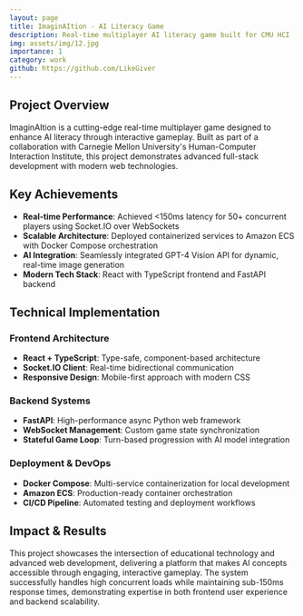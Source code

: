 ```yaml
---
layout: page
title: ImaginAItion - AI Literacy Game
description: Real-time multiplayer AI literacy game built for CMU HCI
img: assets/img/12.jpg
importance: 1
category: work
github: https://github.com/LikeGiver
---
```


## Project Overview

ImaginAItion is a cutting-edge real-time multiplayer game designed to enhance AI literacy through interactive gameplay. Built as part of a collaboration with Carnegie Mellon University's Human-Computer Interaction Institute, this project demonstrates advanced full-stack development with modern web technologies.

## Key Achievements

- **Real-time Performance**: Achieved <150ms latency for 50+ concurrent players using Socket.IO over WebSockets
- **Scalable Architecture**: Deployed containerized services to Amazon ECS with Docker Compose orchestration
- **AI Integration**: Seamlessly integrated GPT-4 Vision API for dynamic, real-time image generation
- **Modern Tech Stack**: React with TypeScript frontend and FastAPI backend

## Technical Implementation

### Frontend Architecture
- **React + TypeScript**: Type-safe, component-based architecture
- **Socket.IO Client**: Real-time bidirectional communication
- **Responsive Design**: Mobile-first approach with modern CSS

### Backend Systems
- **FastAPI**: High-performance async Python web framework
- **WebSocket Management**: Custom game state synchronization
- **Stateful Game Loop**: Turn-based progression with AI model integration

### Deployment & DevOps
- **Docker Compose**: Multi-service containerization for local development
- **Amazon ECS**: Production-ready container orchestration
- **CI/CD Pipeline**: Automated testing and deployment workflows

## Impact & Results

This project showcases the intersection of educational technology and advanced web development, delivering a platform that makes AI concepts accessible through engaging, interactive gameplay. The system successfully handles high concurrent loads while maintaining sub-150ms response times, demonstrating expertise in both frontend user experience and backend scalability.
